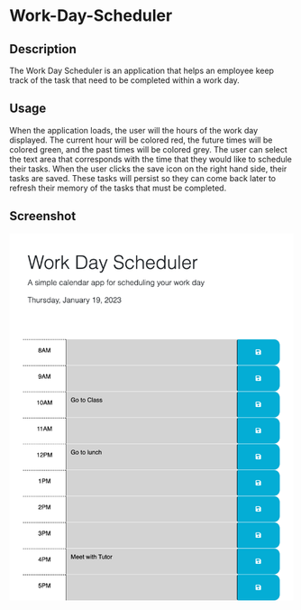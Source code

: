 # Work-Day-Scheduler

## Description
The Work Day Scheduler is an application that helps an employee keep track of the task that need to be completed within a work day.

## Usage
When the application loads, the user will the hours of the work day displayed. The current hour will be colored red, the future times will be colored green, and the past times will be colored grey. The user can select the text area that corresponds with the time that they would like to schedule their tasks. When the user clicks the save icon on the right hand side, their tasks are saved. These tasks will persist so they can come back later to refresh their memory of the tasks that must be completed.

## Screenshot

![Screenshot](./127.0.0.1_5501_index.html.png)